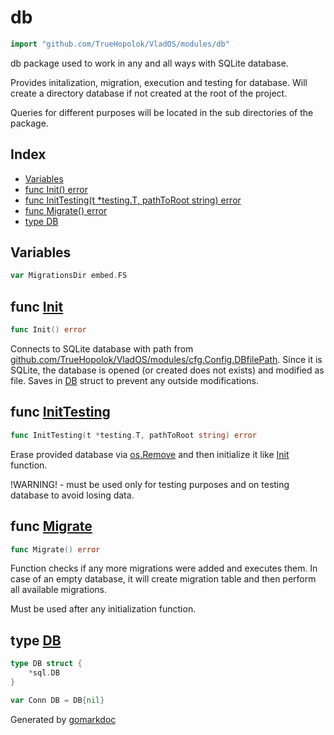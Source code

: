 <!-- Code generated by gomarkdoc. DO NOT EDIT -->

# db

```go
import "github.com/TrueHopolok/VladOS/modules/db"
```

db package used to work in any and all ways with SQLite database.

Provides initalization, migration, execution and testing for database. Will create a directory database if not created at the root of the project.

Queries for different purposes will be located in the sub directories of the package.

## Index

- [Variables](<#variables>)
- [func Init\(\) error](<#Init>)
- [func InitTesting\(t \*testing.T, pathToRoot string\) error](<#InitTesting>)
- [func Migrate\(\) error](<#Migrate>)
- [type DB](<#DB>)


## Variables

<a name="MigrationsDir"></a>

```go
var MigrationsDir embed.FS
```

<a name="Init"></a>
## func [Init](<https://github.com/TrueHopolok/VladOS/blob/main/modules/db/db.go#L30>)

```go
func Init() error
```

Connects to SQLite database with path from [github.com/TrueHopolok/VladOS/modules/cfg.Config.DBfilePath](<https://pkg.go.dev/github.com/TrueHopolok/VladOS/modules/cfg/#Config.DBfilePath>). Since it is SQLite, the database is opened \(or created does not exists\) and modified as file. Saves in [DB](<#DB>) struct to prevent any outside modifications.

<a name="InitTesting"></a>
## func [InitTesting](<https://github.com/TrueHopolok/VladOS/blob/main/modules/db/db.go#L55>)

```go
func InitTesting(t *testing.T, pathToRoot string) error
```

Erase provided database via [os.Remove](<https://pkg.go.dev/os/#Remove>) and then initialize it like [Init](<#Init>) function.

\!WARNING\! \- must be used only for testing purposes and on testing database to avoid losing data.

<a name="Migrate"></a>
## func [Migrate](<https://github.com/TrueHopolok/VladOS/blob/main/modules/db/migrate.go#L17>)

```go
func Migrate() error
```

Function checks if any more migrations were added and executes them. In case of an empty database, it will create migration table and then perform all available migrations.

Must be used after any initialization function.

<a name="DB"></a>
## type [DB](<https://github.com/TrueHopolok/VladOS/blob/main/modules/db/db.go#L21-L23>)



```go
type DB struct {
    *sql.DB
}
```

<a name="Conn"></a>

```go
var Conn DB = DB{nil}
```

Generated by [gomarkdoc](<https://github.com/princjef/gomarkdoc>)
